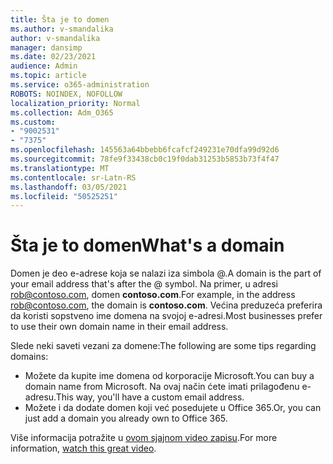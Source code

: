 ```yaml
---
title: Šta je to domen
ms.author: v-smandalika
author: v-smandalika
manager: dansimp
ms.date: 02/23/2021
audience: Admin
ms.topic: article
ms.service: o365-administration
ROBOTS: NOINDEX, NOFOLLOW
localization_priority: Normal
ms.collection: Adm_O365
ms.custom:
- "9002531"
- "7375"
ms.openlocfilehash: 145563a64bbebb6fcafcf249231e70dfa99d92d6
ms.sourcegitcommit: 78fe9f33438cb0c19f0dab31253b5853b73f4f47
ms.translationtype: MT
ms.contentlocale: sr-Latn-RS
ms.lasthandoff: 03/05/2021
ms.locfileid: "50525251"
---
```

# <a name="whats-a-domain"></a><span data-ttu-id="b87dd-102">Šta je to domen</span><span class="sxs-lookup"><span data-stu-id="b87dd-102">What's a domain</span></span>

<span data-ttu-id="b87dd-103">Domen je deo e-adrese koja se nalazi iza simbola @.</span><span class="sxs-lookup"><span data-stu-id="b87dd-103">A domain is the part of your email address that's after the @ symbol.</span></span> <span data-ttu-id="b87dd-104">Na primer, u adresi rob@contoso.com, domen **contoso.com**.</span><span class="sxs-lookup"><span data-stu-id="b87dd-104">For example, in the address rob@contoso.com, the domain is **contoso.com**.</span></span> <span data-ttu-id="b87dd-105">Većina preduzeća preferira da koristi sopstveno ime domena na svojoj e-adresi.</span><span class="sxs-lookup"><span data-stu-id="b87dd-105">Most businesses prefer to use their own domain name in their email address.</span></span>

<span data-ttu-id="b87dd-106">Slede neki saveti vezani za domene:</span><span class="sxs-lookup"><span data-stu-id="b87dd-106">The following are some tips regarding domains:</span></span>

- <span data-ttu-id="b87dd-107">Možete da kupite ime domena od korporacije Microsoft.</span><span class="sxs-lookup"><span data-stu-id="b87dd-107">You can buy a domain name from Microsoft.</span></span> <span data-ttu-id="b87dd-108">Na ovaj način ćete imati prilagođenu e-adresu.</span><span class="sxs-lookup"><span data-stu-id="b87dd-108">This way, you'll have a custom email address.</span></span>
- <span data-ttu-id="b87dd-109">Možete i da dodate domen koji već posedujete u Office 365.</span><span class="sxs-lookup"><span data-stu-id="b87dd-109">Or, you can just add a domain you already own to Office 365.</span></span>

<span data-ttu-id="b87dd-110">Više informacija potražite u [ovom sjajnom video zapisu](https://www.youtube.com/watch).</span><span class="sxs-lookup"><span data-stu-id="b87dd-110">For more information, [watch this great video](https://www.youtube.com/watch).</span></span>